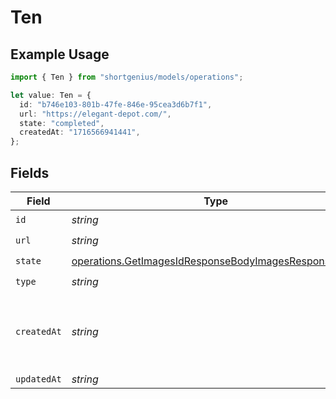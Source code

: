 # Ten

## Example Usage

```typescript
import { Ten } from "shortgenius/models/operations";

let value: Ten = {
  id: "b746e103-801b-47fe-846e-95cea3d6b7f1",
  url: "https://elegant-depot.com/",
  state: "completed",
  createdAt: "1716566941441",
};
```

## Fields

| Field                                                                                                                          | Type                                                                                                                           | Required                                                                                                                       | Description                                                                                                                    |
| ------------------------------------------------------------------------------------------------------------------------------ | ------------------------------------------------------------------------------------------------------------------------------ | ------------------------------------------------------------------------------------------------------------------------------ | ------------------------------------------------------------------------------------------------------------------------------ |
| `id`                                                                                                                           | *string*                                                                                                                       | :heavy_check_mark:                                                                                                             | N/A                                                                                                                            |
| `url`                                                                                                                          | *string*                                                                                                                       | :heavy_check_mark:                                                                                                             | N/A                                                                                                                            |
| `state`                                                                                                                        | [operations.GetImagesIdResponseBodyImagesResponseState](../../models/operations/getimagesidresponsebodyimagesresponsestate.md) | :heavy_check_mark:                                                                                                             | N/A                                                                                                                            |
| `type`                                                                                                                         | *string*                                                                                                                       | :heavy_check_mark:                                                                                                             | N/A                                                                                                                            |
| `createdAt`                                                                                                                    | *string*                                                                                                                       | :heavy_check_mark:                                                                                                             | Date and time (ISO 8601) when the media was created.                                                                           |
| `updatedAt`                                                                                                                    | *string*                                                                                                                       | :heavy_minus_sign:                                                                                                             | N/A                                                                                                                            |